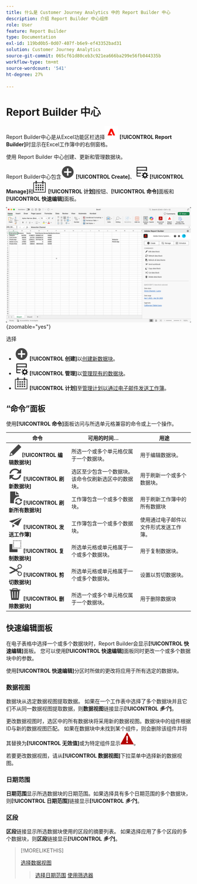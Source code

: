 ```yaml
---
title: 什么是 Customer Journey Analytics 中的 Report Builder 中心
description: 介绍 Report Builder 中心组件
role: User
feature: Report Builder
type: Documentation
exl-id: 119bd0b5-0d07-407f-b6e9-ef43352bad31
solution: Customer Journey Analytics
source-git-commit: 065cf61d80ceb3c921ea666ba299e56fb044335b
workflow-type: tm+mt
source-wordcount: '541'
ht-degree: 27%

---
```


# Report Builder 中心

Report Builder中心是从Excel功能区栏选择![AdobeLogoRedonWhite](/help/assets/icons/AdobeLogoRedOnWhite.svg) **[!UICONTROL Report Builder]**&#x200B;时显示在Excel工作簿中的右侧窗格。

使用 Report Builder 中心创建、更新和管理数据块。

Report Builder中心包含![AddCircle](/help/assets/icons/AddCircle.svg) **[!UICONTROL Create]**、![TableManage](/help/assets/icons/TableManage.svg) **[!UICONTROL Manage]**&#x200B;和![Calendar](/help/assets/icons/Calendar.svg) **[!UICONTROL 计划]**&#x200B;按钮、**[!UICONTROL 命令]**&#x200B;面板和&#x200B;**[!UICONTROL 快速编辑]**&#x200B;面板。

![Report Builder中心](assets/hub51.png){zoomable="yes"}


选择

* ![AddCircle](/help/assets/icons/AddCircle.svg) **[!UICONTROL 创建]**&#x200B;以[创建新数据块](create-a-data-block.md)。
* ![TableManage](/help/assets/icons/TableManage.svg) **[!UICONTROL 管理]**&#x200B;以[管理现有的数据块](manage-reportbuilder.md)。
* ![日历](/help/assets/icons/Calendar.svg) **[!UICONTROL 计划]**&#x200B;至[管理计划以通过电子邮件发送工作簿](schedule-reportbuilder.md)。

## “命令”面板

使用&#x200B;**[!UICONTROL 命令]**&#x200B;面板访问与所选单元格兼容的命令或上一个操作。

| 命令 | 可用的时间… | 用途 |
|------|------------------|--------|
| ![编辑](/help/assets/icons/Edit.svg)**[!UICONTROL 编辑数据块]** | 所选一个或多个单元格仅属于一个数据块。 | 用于编辑数据块。 |
| ![刷新](/help/assets/icons/Refresh.svg) **[!UICONTROL 刷新数据块]** | 选区至少包含一个数据块。该命令仅刷新选区中的数据块。 | 用于刷新一个或多个数据块。 |
| ![DocumentRefresh](/help/assets/icons/DocumentRefresh.svg) **[!UICONTROL 刷新所有数据块]** | 工作簿包含一个或多个数据块。 | 用于刷新工作簿中的所有数据块 |
| ![发送](/help/assets/icons/Send.svg) **[!UICONTROL 发送工作簿]** | 工作簿包含一个或多个数据块。 | 使用通过电子邮件以文件形式发送工作簿。 |
| ![复制](/help/assets/icons/Copy.svg) **[!UICONTROL 复制数据块]** | 所选单元格或单元格属于一个或多个数据块。 | 用于复制数据块。 |
| ![剪切](/help/assets/icons/Cut.svg) **[!UICONTROL 剪切数据块]** | 所选单元格或单元格属于一个或多个数据块。 | 设置以剪切数据块。 |
| ![删除](/help/assets/icons/Delete.svg) **[!UICONTROL 删除数据块]** | 所选一个或多个单元格仅属于一个数据块。 | 用于删除数据块 |

## 快速编辑面板

在电子表格中选择一个或多个数据块时，Report Builder会显示&#x200B;**[!UICONTROL 快速编辑]**&#x200B;面板。 您可以使用&#x200B;**[!UICONTROL 快速编辑]**&#x200B;面板同时更改一个或多个数据块中的参数。

使用&#x200B;**[!UICONTROL 快速编辑]**&#x200B;分区时所做的更改将应用于所有选定的数据块。

### 数据视图

数据块从选定数据视图提取数据。 如果在一个工作表中选择了多个数据块并且它们不从同一数据视图提取数据，则&#x200B;**数据视图**&#x200B;链接显示&#x200B;**[!UICONTROL _多个_]**。

更改数据视图时，选区中的所有数据块将采用新的数据视图。数据块中的组件根据ID与新的数据视图匹配。 如果在数据块中未找到某个组件，则会删除该组件并将其替换为&#x200B;**[!UICONTROL 无效值]**&#x200B;或为特定组件显示![AlertRed](/help/assets/icons/AlertRed.svg)。

若要更改数据视图，请从&#x200B;**[!UICONTROL 数据视图]**&#x200B;下拉菜单中选择新的数据视图。


### 日期范围

**日期范围**&#x200B;显示所选数据块的日期范围。如果选择具有多个日期范围的多个数据块，则&#x200B;**[!UICONTROL 日期范围]**&#x200B;链接显示&#x200B;**[!UICONTROL _多个_]**。

### 区段

**区段**&#x200B;链接显示所选数据块使用的区段的摘要列表。 如果选择应用了多个区段的多个数据块，则&#x200B;**区段**&#x200B;链接显示&#x200B;**[!UICONTROL _多个_]**。

>[!MORELIKETHIS]
>
>[选择数据视图](select-data-view.md)
>>[选择日期范围](select-date-range.md)
>>[使用筛选器](work-with-filters.md)
>
